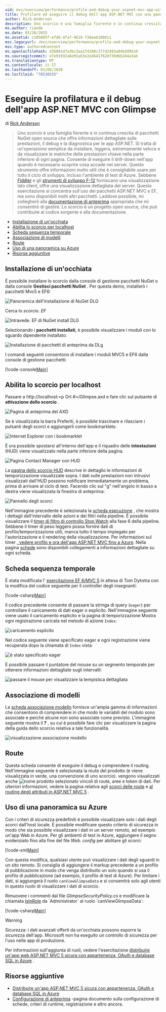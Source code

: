 ```yaml
---
uid: mvc/overview/performance/profile-and-debug-your-aspnet-mvc-app-with-glimpse
title: Profilare ed eseguire il debug dell'app ASP.NET MVC con una panoramica | Microsoft Docs
author: Rick-Anderson
description: Uno scorcio è una famiglia fiorente e in continua crescita di pacchetti NuGet open source che fornisce informazioni dettagliate sulle prestazioni, il debug e la diagnostica per ASP.NET a...
ms.author: riande
ms.date: 03/26/2015
ms.assetid: c205805f-efdd-4fa7-9616-f26eab180611
msc.legacyurl: /mvc/overview/performance/profile-and-debug-your-aspnet-mvc-app-with-glimpse
msc.type: authoredcontent
ms.openlocfilehash: d3689147a3bc3aa1f4180c377d2483a94bdd95a9
ms.sourcegitcommit: e7e91932a6e91a63e2e46417626f39d6b244a3ab
ms.translationtype: MT
ms.contentlocale: it-IT
ms.lasthandoff: 03/06/2020
ms.locfileid: "78538535"
---
```

# <a name="profile-and-debug-your-aspnet-mvc-app-with-glimpse"></a>Eseguire la profilatura e il debug dell'app ASP.NET MVC con Glimpse

di [Rick Anderson](https://twitter.com/RickAndMSFT)

> Uno scorcio è una famiglia fiorente e in continua crescita di pacchetti NuGet open source che offre informazioni dettagliate sulle prestazioni, il debug e la diagnostica per le app ASP.NET. Si tratta di un'operazione semplice da installare, leggera, estremamente veloce e da visualizzare le metriche delle prestazioni chiave nella parte inferiore di ogni pagina. Consente di eseguire il drill-down nell'app quando è necessario scoprire cosa accade nel server. Questo strumento offre informazioni molto utili che è consigliabile usare per tutto il ciclo di sviluppo, incluso l'ambiente di test di Azure. Sebbene [Fiddler](http://www.telerik.com/fiddler) e gli [strumenti di sviluppo F-12](https://msdn.microsoft.com/library/ie/gg589512(v=vs.85).aspx) forniscano una visualizzazione lato client, offre una visualizzazione dettagliata del server. Questa esercitazione si concentra sull'uso dei pacchetti ASP.NET MVC e EF, ma sono disponibili molti altri pacchetti. Laddove possibile, mi collegherò alla [documentazione di anteprima](http://getglimpse.com/Docs/) appropriata che mi consentirò di gestire. Lo scorcio è un progetto open source, che può contribuire al codice sorgente e alla documentazione.

- [Installazione di un'occhiata](#ig)
- [Abilita lo scorcio per localhost](#eg)
- [Scheda sequenza temporale](#Time)
- [Associazione di modelli](#mb)
- [Route](#route)
- [Uso di una panoramica su Azure](#da)
- [Risorse aggiuntive](#addRes)

<a id="ig"></a>
## <a name="installing-glimpse"></a>Installazione di un'occhiata

È possibile installare lo scorcio dalla console di gestione pacchetti NuGet o dalla console **Gestisci pacchetti NuGet** . Per questa demo, installerò i pacchetti Mvc5 e EF6:

![Panoramica dell'installazione di NuGet DLG](profile-and-debug-your-aspnet-mvc-app-with-glimpse/_static/image1.png)

Cerca lo *scorcio. EF*

![Intravede. EF di NuGet install DLG](profile-and-debug-your-aspnet-mvc-app-with-glimpse/_static/image2.png)

Selezionando i **pacchetti installati**, è possibile visualizzare i moduli con lo sguardo dipendente installato:

![Installazione di pacchetti di anteprima da DLg](profile-and-debug-your-aspnet-mvc-app-with-glimpse/_static/image3.png)

I comandi seguenti consentono di installare i moduli MVC5 e EF6 dalla console di gestione pacchetti:

[!code-console[Main](profile-and-debug-your-aspnet-mvc-app-with-glimpse/samples/sample1.cmd)]

<a id="eg"></a>
## <a name="enable-glimpse-for-localhost"></a>Abilita lo scorcio per localhost

Passare a http://localhost:&lt;p Ort #&gt;/Glimpse.axd e fare clic sul pulsante di <strong>attivazione dello scorcio</strong> .

![Pagina di anteprima del AXD](profile-and-debug-your-aspnet-mvc-app-with-glimpse/_static/image4.png)

Se è visualizzata la barra Preferiti, è possibile trascinare e rilasciare i pulsanti degli scorci e aggiungerli come bookmarklets:

![Internet Explorer con i bookmarklet](profile-and-debug-your-aspnet-mvc-app-with-glimpse/_static/image5.png)

È ora possibile spostarsi all'interno dell'app e il riquadro delle **intestazioni** (HUD) viene visualizzato nella parte inferiore della pagina.

![Pagina Contact Manager con HUD](profile-and-debug-your-aspnet-mvc-app-with-glimpse/_static/image6.png)

La [pagina dello scorcio HUD](http://getglimpse.com/Docs/Heads-up-Display) descrive in dettaglio le informazioni di temporizzazione visualizzate sopra. I dati sulle prestazioni non intrusivi visualizzati dall'HUD possono notificare immediatamente un problema, prima di arrivare al ciclo di test. Facendo clic sul &quot;g&quot; nell'angolo in basso a destra viene visualizzata la finestra di anteprima:

![Pannello degli scorci](profile-and-debug-your-aspnet-mvc-app-with-glimpse/_static/image7.png)

Nell'immagine precedente è selezionata la [scheda esecuzione](http://getglimpse.com/Docs/Execution-Tab) , che mostra i dettagli dell'intervallo delle azioni e dei filtri nella pipeline. È possibile visualizzare il [timer di filtro di controllo Stop Watch](http://www.nuget.org/packages/StopWatch/) alla fase 6 della pipeline. Sebbene il timer di peso leggero possa fornire dati di profilo/temporizzazione utili, manca tutto il tempo impiegato per l'autorizzazione e il rendering della visualizzazione. Per informazioni sul timer [, vedere profilo e ora dell'app ASP.NET MVC fino a Azure](https://blogs.msdn.com/b/webdev/archive/2014/07/29/profile-and-time-your-asp-net-mvc-app-all-the-way-to-azure.aspx). Nella pagina [schede](http://getglimpse.com/Docs/Tabs) sono disponibili collegamenti a informazioni dettagliate su ogni scheda.

<a id="Time"></a>
## <a name="the-timeline-tab"></a>Scheda sequenza temporale

È stata modificata l' [esercitazione EF 6/MVC 5](../getting-started/getting-started-with-ef-using-mvc/creating-an-entity-framework-data-model-for-an-asp-net-mvc-application.md) in attesa di Tom Dykstra con la modifica del codice seguente per il controller degli insegnanti:

[!code-csharp[Main](profile-and-debug-your-aspnet-mvc-app-with-glimpse/samples/sample2.cs?highlight=1,20-31)]

Il codice precedente consente di passare la stringa di query (`eager`) per controllare il caricamento di dati eager o esplicito. Nell'immagine seguente viene usato il caricamento esplicito e la pagina di temporizzazione Mostra ogni registrazione caricata nel metodo di azione `Index`:

![caricamento esplicito](profile-and-debug-your-aspnet-mvc-app-with-glimpse/_static/image8.png)

Nel codice seguente viene specificato eager e ogni registrazione viene recuperata dopo la chiamata di `Index` vista:

![è stato specificato eager](profile-and-debug-your-aspnet-mvc-app-with-glimpse/_static/image9.png)

È possibile passare il puntatore del mouse su un segmento temporale per ottenere informazioni dettagliate sugli intervalli:

![passare il mouse per visualizzare la tempistica dettagliata](profile-and-debug-your-aspnet-mvc-app-with-glimpse/_static/image10.png)

<a id="mb"></a>
## <a name="model-binding"></a>Associazione di modelli

La [scheda associazione modello](http://getglimpse.com/Docs/Model-Binding-Tab) fornisce un'ampia gamma di informazioni che consentono di comprendere in che modo le variabili del modulo sono associate e perché alcune non sono associate come previsto. L'immagine seguente mostra il **?** , su cui è possibile fare clic per visualizzare la pagina della guida dello scorcio relativa a tale funzionalità.

![visualizzazione associazione modello](profile-and-debug-your-aspnet-mvc-app-with-glimpse/_static/image11.png)

<a id="route"></a>
## <a name="routes"></a>Route

 Questa scheda consente di eseguire il debug e comprendere il routing. Nell'immagine seguente è selezionata la route del prodotto (e viene visualizzata in verde, una convenzione di uno scorcio). vengono visualizzati anche ![nome prodotto selezionato](profile-and-debug-your-aspnet-mvc-app-with-glimpse/_static/image12.png) vincoli di route, aree e token di dati. Per ulteriori informazioni, vedere la pagina relativa agli [scorci delle route](http://getglimpse.com/Docs/Routes-Tab) e [al routing degli attributi in ASP.NET MVC 5](https://blogs.msdn.com/b/webdev/archive/2013/10/17/attribute-routing-in-asp-net-mvc-5.aspx) . 

<a id="da"></a>
## <a name="using-glimpse-on-azure"></a>Uso di una panoramica su Azure

Con i criteri di sicurezza predefiniti è possibile visualizzare solo i dati degli scorci dall'host locale. È possibile modificare questo criterio di sicurezza in modo che sia possibile visualizzare i dati in un server remoto, ad esempio un'app Web in Azure. Per gli ambienti di test in Azure, aggiungere il segno evidenziato fino alla fine del file *Web. config* per abilitare gli scorci:

[!code-xml[Main](profile-and-debug-your-aspnet-mvc-app-with-glimpse/samples/sample3.xml?highlight=2-6)]

Con questa modifica, qualsiasi utente può visualizzare i dati degli sguardi in un sito remoto. Si consiglia di aggiungere il markup precedente a un profilo di pubblicazione in modo che venga distribuito un solo quando si usa il profilo di pubblicazione (ad esempio, il profilo di test di Azure). Per limitare i dati, si aggiungerà il ruolo `canViewGlimpseData` e si consentirà solo agli utenti in questo ruolo di visualizzare i dati di scorcio.

Rimuovere i commenti dal file *GlimpseSecurityPolicy.cs* e modificare la chiamata [IsInRole](https://msdn.microsoft.com/library/system.security.principal.iprincipal.isinrole(v=vs.110).aspx) da `Administrator` al ruolo `canViewGlimpseData`:

[!code-csharp[Main](profile-and-debug-your-aspnet-mvc-app-with-glimpse/samples/sample4.cs?highlight=6)]

> [!WARNING]
> Sicurezza: i dati avanzati offerti da un'occhiata possono esporre la sicurezza dell'app. Microsoft non ha eseguito un controllo di sicurezza per l'uso nelle app di produzione.

Per informazioni sull'aggiunta di ruoli, vedere l'esercitazione [distribuire un'app web ASP.NET MVC 5 sicura con appartenenza, OAuth e database SQL in Azure](https://azure.microsoft.com/documentation/articles/web-sites-dotnet-deploy-aspnet-mvc-app-membership-oauth-sql-database/) .

<a id="addRes"></a>
## <a name="additional-resources"></a>Risorse aggiuntive

- [Distribuire un'app ASP.NET MVC 5 sicura con appartenenza, OAuth e database SQL in Azure](https://azure.microsoft.com/documentation/articles/web-sites-dotnet-deploy-aspnet-mvc-app-membership-oauth-sql-database/)
- [Configurazione di anteprima](http://getglimpse.com/Docs/Configuration) -pagina documento sulla configurazione di schede, criteri di runtime, registrazione e altro ancora.
